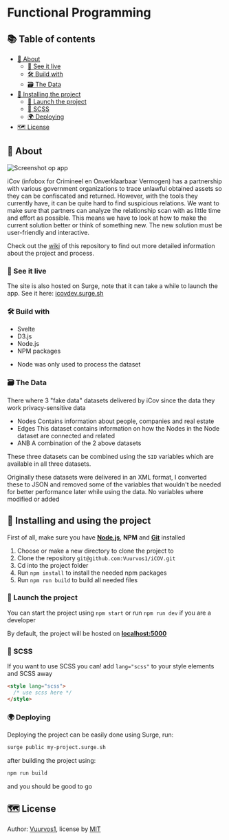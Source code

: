 # Functional Programming

## 📚 Table of contents

- [🤔 About](#-About)
  - [🔮 See it live](#-See-it-live)
  - [🛠 Build with](#-Build-with)
  - [🗃 The Data](#-The-data)
- [🔧 Installing the project](#-Installing-and-using-the-project)
  - [🚀 Launch the project](#-Launch-the-project)
  - [🌺 SCSS](#-SCSS)
  - [🌍 Deploying](#-Deploying)
- [🗺️ License](#%EF%B8%8F-license)

## 🤔 About

![Screenshot op app](https://raw.githubusercontent.com/wiki/Vuurvos1/iCOV/img/liveApp02.png)

iCov (infobox for Crimineel en Onverklaarbaar Vermogen) has a partnership with various government organizations to trace unlawful obtained assets so they can be confiscated and returned. However, with the tools they currently have, it can be quite hard to find suspicious relations.
We want to make sure that partners can analyze the relationship scan with as little time and effort as possible. This means we have to look at how to make the current solution better or think of something new. The new solution must be user-friendly and interactive.

Check out the [wiki](https://github.com/vuurvos1/icov/wiki) of this repository to find out more detailed information about the project and process.

### 🔮 See it live

The site is also hosted on Surge, note that it can take a while to launch the app.
See it here: [icovdev.surge.sh](http://icovdev.surge.sh/)

### 🛠 Build with

- Svelte
- D3.js
- Node.js
- NPM packages

* Node was only used to process the dataset

### 🗃 The Data

There where 3 "fake data" datasets delivered by iCov since the data they work privacy-sensitive data

- Nodes
  Contains information about people, companies and real estate
- Edges
  This dataset contains information on how the Nodes in the Node dataset are connected and related
- ANB
  A combination of the 2 above datasets

These three datasets can be combined using the `SID` variables which are available in all three datasets.

Originally these datasets were delivered in an XML format, I converted these to JSON and removed some of the variables that wouldn't be needed for better performance later while using the data. No variables where modified or added

## 🔧 Installing and using the project

First of all, make sure you have [**Node.js**](https://nodejs.org), **NPM** and [**Git**](https://git-scm.com/) installed

1. Choose or make a new directory to clone the project to
2. Clone the repository
   `git@github.com:Vuurvos1/iCOV.git`
3. Cd into the project folder
4. Run `npm install` to install the needed npm packages
5. Run `npm run build` to build all needed files

### 🚀 Launch the project

You can start the project using `npm start`
or run `npm run dev` if you are a developer

By default, the project will be hosted on [**localhost:5000**](http://localhost:5000)

### 🌺 SCSS

If you want to use SCSS you can!
add `lang="scss"` to your style elements and SCSS away

```html
<style lang="scss">
  /* use scss here */
</style>
```

### 🌍 Deploying

Deploying the project can be easily done using Surge, run:

```bash
surge public my-project.surge.sh
```

after building the project using:

```bash
npm run build
```

and you should be good to go

## 🗺️ License

Author: [Vuurvos1](https://github.com/Vuurvos1), license by [MIT](https://github.com/Vuurvos1/iCOV/blob/main/LICENSE)
